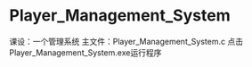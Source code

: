 # Player_Management_System
课设：一个管理系统
主文件：Player_Management_System.c
点击Player_Management_System.exe运行程序
